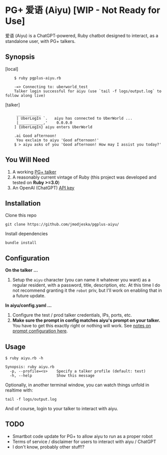 # PG+ 爱语 (Aiyu) [WIP - Not Ready for Use]
爱语 (Aiyu) is a ChatGPT-powered, Ruby chatbot designed to interact, as a standalone user, with PG+ talkers. 

## Synopsis

[local]
```
    $ ruby pgplus-aiyu.rb
    
    -=> Connecting to: uberworld_test
    Talker login successful for aiyu (use `tail -f logs/output.log` to follow along live)
```

[talker]
```
     ___________
     | UberLogIn `.   aiyu has connected to UberWorld ... 
     |___________,'    0.0.0.0
    ] {UberLogIn} aiyu enters UberWorld 

    .ai Good afternoon!
     You exclaim to aiyu 'Good afternoon!'
    $ > aiyu asks of you 'Good afternoon! How may I assist you today?'
````

## You Will Need

1. A working [PG+ talker](https://github.com/talkers/pgplus)
2. A reasonably current vintage of Ruby (this project was developed and tested on **Ruby >=3.0**)
3. An OpenAI (ChatGPT) [API key](https://platform.openai.com/account/api-keys)

## Installation

Clone this repo

    git clone https://github.com/jmodjeska/pgplus-aiyu/

Install dependencies

    bundle install

## Configuration

**On the talker ...**

1. Setup the `aiyu` character (you can name it whatever you want) as a regular resident, with a password, title, description, etc. At this time I do not recommend granting it the `robot` priv, but I'll work on enabling that in a future update.

**In aiyu/config.yaml ...**

1. Configure the test / prod talker credentials, IPs, ports, etc. 
1. **Make sure the prompt in config matches aiyu's prompt on your talker.** You have to get this exactly right or nothing will work. See [notes on prompt configuration here](https://github.com/jmodjeska/pgplus-test#prompt).

## Usage

```
$ ruby aiyu.rb -h

Synopsis: ruby aiyu.rb
  -p, --profile=<s>    Specify a talker profile (default: test)
  -h, --help           Show this message
```

Optionally, in another terminal window, you can watch things unfold in realtime with:

```
tail -f logs/output.log
```

And of course, login to your talker to interact with aiyu.

## TODO

* Smartbot code update for PG+ to allow aiyu to run as a proper robot 
* Terms of service / disclaimer for users to interact with aiyu / ChatGPT
* I don't know, probably other stuff!?
